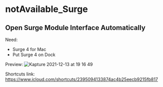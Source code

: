 # notAvailable_Surge


## Open Surge Module Interface Automatically

Need:
- Surge 4 for Mac
- Put Surge 4 on Dock

Preview:
![Kapture 2021-12-13 at 19 16 49](https://user-images.githubusercontent.com/96053129/145803531-dd823d1e-6f1e-43b6-8090-6735691966a0.gif)

Shortcuts link:
https://www.icloud.com/shortcuts/2395094133874ac4b25eecb9215fb817
